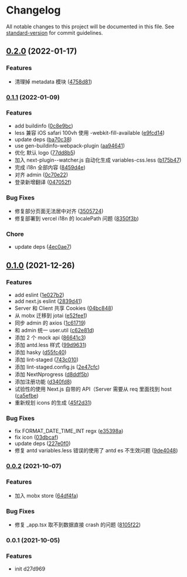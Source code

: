 # Changelog

All notable changes to this project will be documented in this file. See [standard-version](https://github.com/conventional-changelog/standard-version) for commit guidelines.

## [0.2.0](https://github.com/SolidZORO/nkk-www/compare/v0.1.1...v0.2.0) (2022-01-17)


### Features

* 清理掉 metadata 模块 ([4758d81](https://github.com/SolidZORO/nkk-www/commit/4758d810bc4d29f15fabae66a408e337db7bfd33))

### [0.1.1](https://github.com/SolidZORO/nkk-www/compare/v0.1.0...v0.1.1) (2022-01-09)


### Features

* add buildinfo ([0c8e9bc](https://github.com/SolidZORO/nkk-www/commit/0c8e9bc78473a698e2d367a9cc2fd6589c4660dc))
* less 兼容 iOS safari 100vh 使用 -webkit-fill-available ([e9fcd14](https://github.com/SolidZORO/nkk-www/commit/e9fcd145181b624c4777788b6dc9ecd55413cf07))
* update deps ([ba70c38](https://github.com/SolidZORO/nkk-www/commit/ba70c38918a23f4aea29dec6d7e2e94f32309bf6))
* use gen-buildinfo-webpack-plugin ([aa94641](https://github.com/SolidZORO/nkk-www/commit/aa946412e310f95046e8701b98fb22fdcd56c56a))
* 优化 默认 logo ([77dd8b5](https://github.com/SolidZORO/nkk-www/commit/77dd8b53de97ceb4c4e18ac294d77713a9893aaf))
* 加入 next-plugin--watcher.js 自动化生成 variables-css.less ([b175b47](https://github.com/SolidZORO/nkk-www/commit/b175b477a301d4af72840216e84f6ed28b570519))
* 完成 i18n 全部内容 ([8459d4e](https://github.com/SolidZORO/nkk-www/commit/8459d4e60e3b3512d85206166faec6c7b1a126be))
* 对齐 admin ([0c70e22](https://github.com/SolidZORO/nkk-www/commit/0c70e221c19e1c207ee1e9fc0ea530f5cc446811))
* 登录新增翻译 ([047052f](https://github.com/SolidZORO/nkk-www/commit/047052f98e46dfd7fbef1df71fcab6a9492aae0d))


### Bug Fixes

* 修复部分页面无法居中对齐 ([3505724](https://github.com/SolidZORO/nkk-www/commit/3505724e396c98892bd605ea728b0bfa6f9e847d))
* 修复部署到 vercel i18n 的 localePath 问题 ([8350f3b](https://github.com/SolidZORO/nkk-www/commit/8350f3b795ddf0e78408907fe7ee0eb8f49bbc2c))


### Chore

* update deps ([4ec0ae7](https://github.com/SolidZORO/nkk-www/commit/4ec0ae7e8fc8f467f82c1d783709d69b07c43ed4))

## [0.1.0](https://github.com/SolidZORO/nkk-www/compare/v0.0.2...v0.1.0) (2021-12-26)


### Features

* add eslint ([1e027b2](https://github.com/SolidZORO/nkk-www/commit/1e027b2c6349bf59790909b78c4de58c21a6cfaa))
* add next.js eslint ([2839d41](https://github.com/SolidZORO/nkk-www/commit/2839d41707dc869b72784888304902c89d94feec))
* Server 和 Client 共享 Cookies ([04bc848](https://github.com/SolidZORO/nkk-www/commit/04bc8486c8a94f7f5788e9f31e56842fe685ea98))
* 从 mobx 迁移到 jotai ([e52fee1](https://github.com/SolidZORO/nkk-www/commit/e52fee1500c099c40529796a33c4a9ee06513269))
* 同步 admin 的 axios ([1c61719](https://github.com/SolidZORO/nkk-www/commit/1c617197db78170e8a81e78efb79ff7fca4944e3))
* 和 admin 统一 user.util ([c62e81d](https://github.com/SolidZORO/nkk-www/commit/c62e81d3c45802b59ba632c3fe5eb5be1f28431d))
* 添加 2 个 mock api ([86641c3](https://github.com/SolidZORO/nkk-www/commit/86641c38ba7799aba98307c4437ff334e45a422f))
* 添加 antd.less 样式 ([99d9631](https://github.com/SolidZORO/nkk-www/commit/99d963135fddb0ced33637f8a1b47c287cfa017c))
* 添加 hasky ([d55fc40](https://github.com/SolidZORO/nkk-www/commit/d55fc40e95655903e4e4ed6182e49b7443614e45))
* 添加 lint-staged ([743c010](https://github.com/SolidZORO/nkk-www/commit/743c01095ff43aca6310e2e7a99f583ee0c45746))
* 添加 lint-staged.config.js ([2e47cfc](https://github.com/SolidZORO/nkk-www/commit/2e47cfc2e12ab08f660a4f40c5a5e8c3d220b13b))
* 添加 NextNprogress ([d8ddf5b](https://github.com/SolidZORO/nkk-www/commit/d8ddf5b9903d1f118ca06767e1546e7c07878f54))
* 添加注册功能 ([d340fd8](https://github.com/SolidZORO/nkk-www/commit/d340fd82ed327c8a51f53f5bfc8b5a83559131e0))
* 试验性的使用 Next.js 自带的 API（Server 需要从 req 里面找到 host ([ca5efbe](https://github.com/SolidZORO/nkk-www/commit/ca5efbe84dd8708d3f33d934d1a39ef608f0f74f))
* 重新规划 icons 的生成 ([45f2d31](https://github.com/SolidZORO/nkk-www/commit/45f2d31bded3dd25808c23c635eaf41193fad325))


### Bug Fixes

* fix FORMAT_DATE_TIME_INT regx ([e35398a](https://github.com/SolidZORO/nkk-www/commit/e35398ac0c9e039e2f2cac3e8cacf46b42774e90))
* fix icon ([03dbcaf](https://github.com/SolidZORO/nkk-www/commit/03dbcaf999d4f5ef28c31f7e8ada42c76c99e8c8))
* update deps ([227e0f0](https://github.com/SolidZORO/nkk-www/commit/227e0f044eefe36e9db324be8b457672da0bba6a))
* 修复 antd variables.less 错误的使用了 antd es 不生效问题 ([9de4048](https://github.com/SolidZORO/nkk-www/commit/9de4048b8fddf11e25ca40b7cb9fb382a4c90fa7))

### [0.0.2](https://github.com/SolidZORO/nkk-www/compare/v0.0.1...v0.0.2) (2021-10-07)


### Features

* 加入 mobx store ([64df4fa](https://github.com/SolidZORO/nkk-www/commit/64df4faffecd9a03914d973aa4f9c3c7101e27eb))


### Bug Fixes

* 修复 _app.tsx 取不到数据直接 crash 的问题 ([8105f22](https://github.com/SolidZORO/nkk-www/commit/8105f22ea11a6a80112c5b7784abccbfc97f7fe1))

### 0.0.1 (2021-10-05)


### Features

* init d27d969
